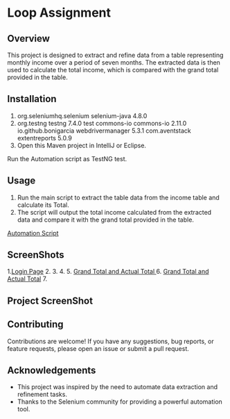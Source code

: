 # Loop Assignment

## Overview 
This project is designed to extract and refine data from a table representing monthly income over a period of seven months. The extracted data is then used to calculate the total income, which is compared with the grand total provided in the table.

## Installation
1. org.seleniumhq.selenium selenium-java 4.8.0
2. org.testng testng 7.4.0 test commons-io commons-io 2.11.0 io.github.bonigarcia webdrivermanager 5.3.1 com.aventstack extentreports 5.0.9
3. Open this Maven project in IntelliJ or Eclipse.

Run the Automation script as TestNG test.

## Usage
1. Run the main script to extract the table data from the income table and calculate its Total.
2. The script will output the total income calculated from the extracted data and compare it with the grand total provided in the table.

[Automation Script](https://github.com/Anoop1414/LoopAssignment14/blob/387680cb3381d71814eda0d3ed3e235184b20518/Lassigment)
   
## ScreenShots
1.[Login Page](https://github.com/Anoop1414/LoopAssignment14/blob/4337293a58b546da6812ca447636b6e90ffe3369/Login.jpg)
2.
3.
4.
5. [Grand Total and Actual Total ](https://github.com/Anoop1414/LoopAssignment14/blob/697a4c08f596f099e48cc233f984c1a6d4847261/Screenshot%202024-02-13%20012350.jpg)
6. [Grand Total and Actual Total](https://github.com/Anoop1414/LoopAssignment14/blob/9df84df7bc56958aa37feee79678b84c0b6a0c27/Screenshot%202024-02-13%20012456.jpg)
7. 
## Project ScreenShot


## Contributing
Contributions are welcome! If you have any suggestions, bug reports, or feature requests, please open an issue or submit a pull request.

## Acknowledgements
- This project was inspired by the need to automate data extraction and refinement tasks.
- Thanks to the Selenium community for providing a powerful automation tool.
